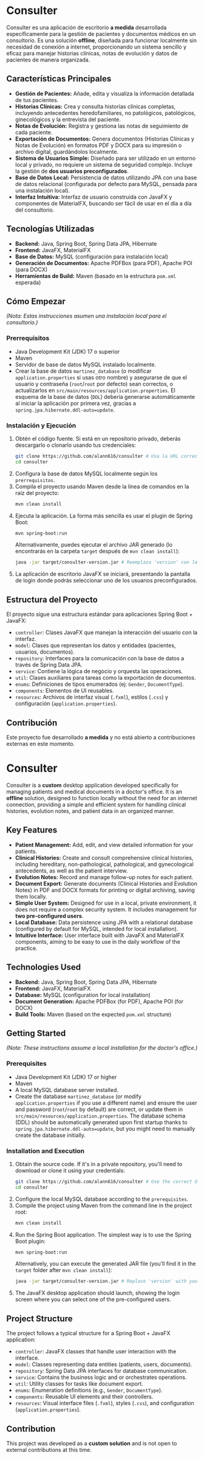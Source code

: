 # Consulter

Consulter es una aplicación de escritorio **a medida** desarrollada específicamente para la gestión de pacientes y documentos médicos en un consultorio. Es una solución **offline**, diseñada para funcionar localmente sin necesidad de conexión a internet, proporcionando un sistema sencillo y eficaz para manejar historias clínicas, notas de evolución y datos de pacientes de manera organizada.

## Características Principales

* **Gestión de Pacientes:** Añade, edita y visualiza la información detallada de tus pacientes.
* **Historias Clínicas:** Crea y consulta historias clínicas completas, incluyendo antecedentes heredofamiliares, no patológicos, patológicos, ginecológicos y la entrevista del paciente.
* **Notas de Evolución:** Registra y gestiona las notas de seguimiento de cada paciente.
* **Exportación de Documentos:** Genera documentos (Historias Clínicas y Notas de Evolución) en formatos PDF y DOCX para su impresión o archivo digital, guardándolos localmente.
* **Sistema de Usuarios Simple:** Diseñado para ser utilizado en un entorno local y privado, no requiere un sistema de seguridad complejo. Incluye la gestión de **dos usuarios preconfigurados**.
* **Base de Datos Local:** Persistencia de datos utilizando JPA con una base de datos relacional (configurada por defecto para MySQL, pensada para una instalación local).
* **Interfaz Intuitiva:** Interfaz de usuario construida con JavaFX y componentes de MaterialFX, buscando ser fácil de usar en el día a día del consultorio.

## Tecnologías Utilizadas

* **Backend:** Java, Spring Boot, Spring Data JPA, Hibernate
* **Frontend:** JavaFX, MaterialFX
* **Base de Datos:** MySQL (configuración para instalación local)
* **Generación de Documentos:** Apache PDFBox (para PDF), Apache POI (para DOCX)
* **Herramientas de Build:** Maven (basado en la estructura `pom.xml` esperada)

## Cómo Empezar

*(Nota: Estas instrucciones asumen una instalación local para el consultorio.)*

### Prerrequisitos

* Java Development Kit (JDK) 17 o superior
* Maven
* Servidor de base de datos MySQL instalado localmente.
* Crear la base de datos `martinez_database` (o modificar `application.properties` si usas otro nombre) y asegurarse de que el usuario y contraseña (`root`/`root` por defecto) sean correctos, o actualizarlos en `src/main/resources/application.properties`. El esquema de la base de datos (`DDL`) debería generarse automáticamente al iniciar la aplicación por primera vez, gracias a `spring.jpa.hibernate.ddl-auto=update`.

### Instalación y Ejecución

1.  Obtén el código fuente. Si está en un repositorio privado, deberás descargarlo o clonarlo usando tus credenciales:
    ```bash
    git clone https://github.com/alann616/consulter # Usa la URL correcta si es privado
    cd consulter
    ```
2.  Configura la base de datos MySQL localmente según los `prerrequisitos`.
3.  Compila el proyecto usando Maven desde la línea de comandos en la raíz del proyecto:
    ```bash
    mvn clean install
    ```
4.  Ejecuta la aplicación. La forma más sencilla es usar el plugin de Spring Boot:
    ```bash
    mvn spring-boot:run
    ```
    Alternativamente, puedes ejecutar el archivo JAR generado (lo encontrarás en la carpeta `target` después de `mvn clean install`):
    ```bash
    java -jar target/consulter-version.jar # Reemplaza 'version' con la versión del build
    ```
5.  La aplicación de escritorio JavaFX se iniciará, presentando la pantalla de login donde podrás seleccionar uno de los usuarios preconfigurados.

## Estructura del Proyecto

El proyecto sigue una estructura estándar para aplicaciones Spring Boot + JavaFX:

* `controller`: Clases JavaFX que manejan la interacción del usuario con la interfaz.
* `model`: Clases que representan los datos y entidades (pacientes, usuarios, documentos).
* `repository`: Interfaces para la comunicación con la base de datos a través de Spring Data JPA.
* `service`: Contiene la lógica de negocio y orquesta las operaciones.
* `util`: Clases auxiliares para tareas como la exportación de documentos.
* `enums`: Definiciones de tipos enumerados (ej: `Gender`, `DocumentType`).
* `components`: Elementos de UI reusables.
* `resources`: Archivos de interfaz visual (`.fxml`), estilos (`.css`) y configuración (`application.properties`).

## Contribución

Este proyecto fue desarrollado **a medida** y no está abierto a contribuciones externas en este momento.

# Consulter

Consulter is a **custom** desktop application developed specifically for managing patients and medical documents in a doctor's office. It is an **offline** solution, designed to function locally without the need for an internet connection, providing a simple and efficient system for handling clinical histories, evolution notes, and patient data in an organized manner.

## Key Features

* **Patient Management:** Add, edit, and view detailed information for your patients.
* **Clinical Histories:** Create and consult comprehensive clinical histories, including hereditary, non-pathological, pathological, and gynecological antecedents, as well as the patient interview.
* **Evolution Notes:** Record and manage follow-up notes for each patient.
* **Document Export:** Generate documents (Clinical Histories and Evolution Notes) in PDF and DOCX formats for printing or digital archiving, saving them locally.
* **Simple User System:** Designed for use in a local, private environment, it does not require a complex security system. It includes management for **two pre-configured users**.
* **Local Database:** Data persistence using JPA with a relational database (configured by default for MySQL, intended for local installation).
* **Intuitive Interface:** User interface built with JavaFX and MaterialFX components, aiming to be easy to use in the daily workflow of the practice.

## Technologies Used

* **Backend:** Java, Spring Boot, Spring Data JPA, Hibernate
* **Frontend:** JavaFX, MaterialFX
* **Database:** MySQL (configuration for local installation)
* **Document Generation:** Apache PDFBox (for PDF), Apache POI (for DOCX)
* **Build Tools:** Maven (based on the expected `pom.xml` structure)

## Getting Started

*(Note: These instructions assume a local installation for the doctor's office.)*

### Prerequisites

* Java Development Kit (JDK) 17 or higher
* Maven
* A local MySQL database server installed.
* Create the database `martinez_database` (or modify `application.properties` if you use a different name) and ensure the user and password (`root`/`root` by default) are correct, or update them in `src/main/resources/application.properties`. The database schema (DDL) should be automatically generated upon first startup thanks to `spring.jpa.hibernate.ddl-auto=update`, but you might need to manually create the database initially.

### Installation and Execution

1.  Obtain the source code. If it's in a private repository, you'll need to download or clone it using your credentials:
    ```bash
    git clone https://github.com/alann616/consulter # Use the correct URL if private
    cd consulter
    ```
2.  Configure the local MySQL database according to the `prerequisites`.
3.  Compile the project using Maven from the command line in the project root:
    ```bash
    mvn clean install
    ```
4.  Run the Spring Boot application. The simplest way is to use the Spring Boot plugin:
    ```bash
    mvn spring-boot:run
    ```
    Alternatively, you can execute the generated JAR file (you'll find it in the `target` folder after `mvn clean install`):
    ```bash
    java -jar target/consulter-version.jar # Replace 'version' with your build version
    ```
5.  The JavaFX desktop application should launch, showing the login screen where you can select one of the pre-configured users.

## Project Structure

The project follows a typical structure for a Spring Boot + JavaFX application:

* `controller`: JavaFX classes that handle user interaction with the interface.
* `model`: Classes representing data entities (patients, users, documents).
* `repository`: Spring Data JPA interfaces for database communication.
* `service`: Contains the business logic and or orchestrates operations.
* `util`: Utility classes for tasks like document export.
* `enums`: Enumeration definitions (e.g., `Gender`, `DocumentType`).
* `components`: Reusable UI elements and their controllers.
* `resources`: Visual interface files (`.fxml`), styles (`.css`), and configuration (`application.properties`).

## Contribution

This project was developed as a **custom solution** and is not open to external contributions at this time.

